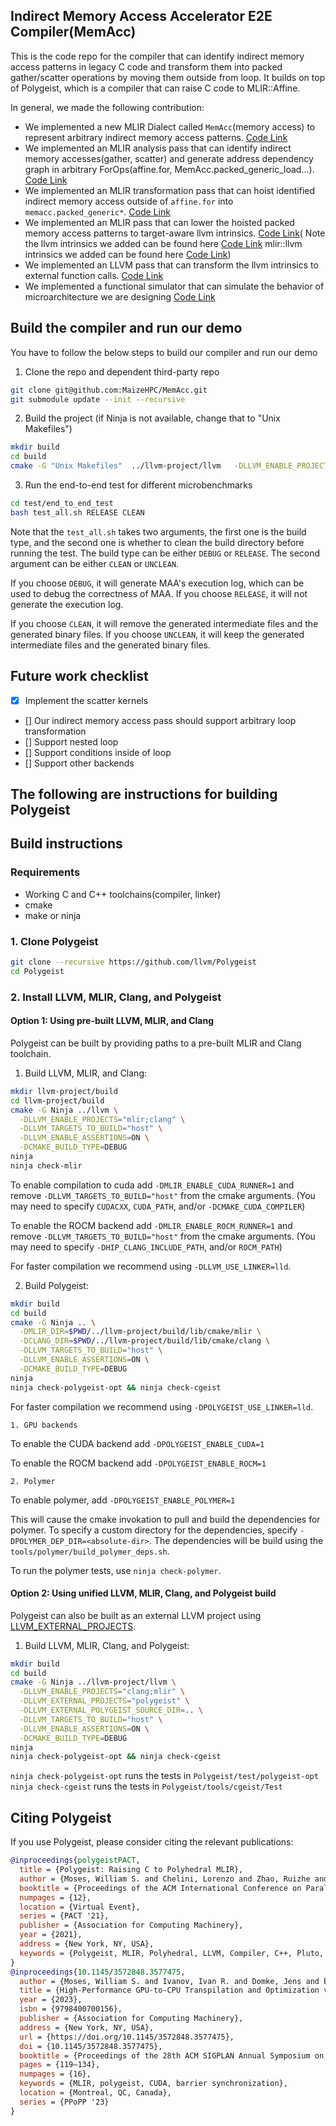 ## Indirect Memory Access Accelerator E2E Compiler(MemAcc)
This is the code repo for the compiler that can identify indirect memory access patterns in legacy C code and transform them into packed gather/scatter operations by moving them outside from loop. It builds on top of Polygeist, which is a compiler that can raise C code to MLIR::Affine. 

In general, we made the following contribution:
* We implemented a new MLIR Dialect called `MemAcc`(memory access) to represent arbitrary indirect memory access patterns. [Code Link](include/MemAcc/MemAccOps.td)
* We implemented an MLIR analysis pass that can identify indirect memory accesses(gather, scatter) and generate address dependency graph in arbitrary ForOps(affine.for, MemAcc.packed_generic_load...). [Code Link](lib/MemAcc/Passes/MemAccAnalysis.cpp)
* We implemented an MLIR transformation pass that can hoist identified indirect memory access outside of `affine.for` into `memacc.packed_generic*`. [Code Link](lib/MemAcc/Passes/MemAccHoistLoads.cpp)
* We implemented an MLIR pass that can lower the hoisted packed memory access patterns to target-aware llvm intrinsics. [Code Link](lib/MemAcc/Passes/MemAccToLLVM.cpp)(
Note the llvm intrinsics we added can be found here [Code Link](https://github.com/MaizeHPC/llvm-project/blob/182692a6133d3048b4fb24de98093d39c27e7d90/llvm/include/llvm/IR/Intrinsics.td#L2545-L2569)
mlir::llvm intrinsics we added can be found here [Code Link](https://github.com/MaizeHPC/llvm-project/blob/182692a6133d3048b4fb24de98093d39c27e7d90/mlir/include/mlir/Dialect/LLVMIR/LLVMIntrinsicOps.td#L1266-L1325))
* We implemented an LLVM pass that can transform the llvm intrinsics to external function calls. [Code Link](https://github.com/MaizeHPC/llvm-project/blob/d4db9e67ab825de35460895ba7a18ea6e8130e57/llvm/lib/Transforms/Utils/IntrinsicGen.cpp)
* We implemented a functional simulator that can simulate the behavior of microarchitecture we are designing [Code Link](https://github.com/MaizeHPC/MAA)

## Build the compiler and run our demo
You have to follow the below steps to build our compiler and run our demo
1. Clone the repo and dependent third-party repo
```sh
git clone git@github.com:MaizeHPC/MemAcc.git
git submodule update --init --recursive
```
2. Build the project (if Ninja is not available, change that to "Unix Makefiles")
```sh
mkdir build 
cd build
cmake -G "Unix Makefiles"  ../llvm-project/llvm   -DLLVM_ENABLE_PROJECTS="clang;mlir"   -DLLVM_EXTERNAL_PROJECTS="polygeist"   -DLLVM_EXTERNAL_POLYGEIST_SOURCE_DIR=..   -DLLVM_TARGETS_TO_BUILD="host"   -DLLVM_ENABLE_ASSERTIONS=ON   -DCMAKE_BUILD_TYPE=Release
```
3. Run the end-to-end test for different microbenchmarks
```sh
cd test/end_to_end_test
bash test_all.sh RELEASE CLEAN
```
Note that the `test_all.sh` takes two arguments, the first one is the build type, and the second one is whether to clean the build directory before running the test. The build type can be either `DEBUG` or `RELEASE`. The second argument can be either `CLEAN` or `UNCLEAN`. 

If you choose `DEBUG`, it will generate MAA's execution log, which can be used to debug the correctness of MAA. If you choose `RELEASE`, it will not generate the execution log.

If you choose `CLEAN`, it will remove the generated intermediate files and the generated binary files. If you choose `UNCLEAN`, it will keep the generated intermediate files and the generated binary files.

## Future work checklist
- [x] Implement the scatter kernels
- [] Our indirect memory access pass should support arbitrary loop transformation
- [] Support nested loop
- [] Support conditions inside of loop
- [] Support other backends




## The following are instructions for building Polygeist
## Build instructions

### Requirements 
- Working C and C++ toolchains(compiler, linker)
- cmake
- make or ninja

### 1. Clone Polygeist
```sh
git clone --recursive https://github.com/llvm/Polygeist
cd Polygeist
```

### 2. Install LLVM, MLIR, Clang, and Polygeist

#### Option 1: Using pre-built LLVM, MLIR, and Clang

Polygeist can be built by providing paths to a pre-built MLIR and Clang toolchain.

1. Build LLVM, MLIR, and Clang:
```sh
mkdir llvm-project/build
cd llvm-project/build
cmake -G Ninja ../llvm \
  -DLLVM_ENABLE_PROJECTS="mlir;clang" \
  -DLLVM_TARGETS_TO_BUILD="host" \
  -DLLVM_ENABLE_ASSERTIONS=ON \
  -DCMAKE_BUILD_TYPE=DEBUG
ninja
ninja check-mlir
```

To enable compilation to cuda add `-DMLIR_ENABLE_CUDA_RUNNER=1` and remove `-DLLVM_TARGETS_TO_BUILD="host"` from the cmake arguments. (You may need to specify `CUDACXX`, `CUDA_PATH`, and/or `-DCMAKE_CUDA_COMPILER`)

To enable the ROCM backend add `-DMLIR_ENABLE_ROCM_RUNNER=1` and remove `-DLLVM_TARGETS_TO_BUILD="host"` from the cmake arguments. (You may need to specify `-DHIP_CLANG_INCLUDE_PATH`, and/or `ROCM_PATH`)

For faster compilation we recommend using `-DLLVM_USE_LINKER=lld`.

2. Build Polygeist:
```sh
mkdir build
cd build
cmake -G Ninja .. \
  -DMLIR_DIR=$PWD/../llvm-project/build/lib/cmake/mlir \
  -DCLANG_DIR=$PWD/../llvm-project/build/lib/cmake/clang \
  -DLLVM_TARGETS_TO_BUILD="host" \
  -DLLVM_ENABLE_ASSERTIONS=ON \
  -DCMAKE_BUILD_TYPE=DEBUG
ninja
ninja check-polygeist-opt && ninja check-cgeist
```

For faster compilation we recommend using `-DPOLYGEIST_USE_LINKER=lld`.

    1. GPU backends

To enable the CUDA backend add `-DPOLYGEIST_ENABLE_CUDA=1`

To enable the ROCM backend add `-DPOLYGEIST_ENABLE_ROCM=1`

    2. Polymer

To enable polymer, add `-DPOLYGEIST_ENABLE_POLYMER=1`

This will cause the cmake invokation to pull and build the dependencies for polymer. To specify a custom directory for the dependencies, specify `-DPOLYMER_DEP_DIR=<absolute-dir>`. The dependencies will be build using the `tools/polymer/build_polymer_deps.sh`.

To run the polymer tests, use `ninja check-polymer`.



#### Option 2: Using unified LLVM, MLIR, Clang, and Polygeist build

Polygeist can also be built as an external LLVM project using [LLVM_EXTERNAL_PROJECTS](https://llvm.org/docs/CMake.html#llvm-related-variables).

1. Build LLVM, MLIR, Clang, and Polygeist:
```sh
mkdir build
cd build
cmake -G Ninja ../llvm-project/llvm \
  -DLLVM_ENABLE_PROJECTS="clang;mlir" \
  -DLLVM_EXTERNAL_PROJECTS="polygeist" \
  -DLLVM_EXTERNAL_POLYGEIST_SOURCE_DIR=.. \
  -DLLVM_TARGETS_TO_BUILD="host" \
  -DLLVM_ENABLE_ASSERTIONS=ON \
  -DCMAKE_BUILD_TYPE=DEBUG
ninja
ninja check-polygeist-opt && ninja check-cgeist
```

`ninja check-polygeist-opt` runs the tests in `Polygeist/test/polygeist-opt`
`ninja check-cgeist` runs the tests in `Polygeist/tools/cgeist/Test`

## Citing Polygeist

If you use Polygeist, please consider citing the relevant publications:

``` bibtex
@inproceedings{polygeistPACT,
  title = {Polygeist: Raising C to Polyhedral MLIR},
  author = {Moses, William S. and Chelini, Lorenzo and Zhao, Ruizhe and Zinenko, Oleksandr},
  booktitle = {Proceedings of the ACM International Conference on Parallel Architectures and Compilation Techniques},
  numpages = {12},
  location = {Virtual Event},
  series = {PACT '21},
  publisher = {Association for Computing Machinery},
  year = {2021},
  address = {New York, NY, USA},
  keywords = {Polygeist, MLIR, Polyhedral, LLVM, Compiler, C++, Pluto, Polly, OpenScop, Parallel, OpenMP, Affine, Raising, Transformation, Splitting, Automatic-Parallelization, Reduction, Polybench},
}
@inproceedings{10.1145/3572848.3577475,
  author = {Moses, William S. and Ivanov, Ivan R. and Domke, Jens and Endo, Toshio and Doerfert, Johannes and Zinenko, Oleksandr},
  title = {High-Performance GPU-to-CPU Transpilation and Optimization via High-Level Parallel Constructs},
  year = {2023},
  isbn = {9798400700156},
  publisher = {Association for Computing Machinery},
  address = {New York, NY, USA},
  url = {https://doi.org/10.1145/3572848.3577475},
  doi = {10.1145/3572848.3577475},
  booktitle = {Proceedings of the 28th ACM SIGPLAN Annual Symposium on Principles and Practice of Parallel Programming},
  pages = {119–134},
  numpages = {16},
  keywords = {MLIR, polygeist, CUDA, barrier synchronization},
  location = {Montreal, QC, Canada},
  series = {PPoPP '23}
}
```
